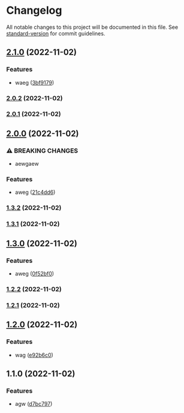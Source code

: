 # Changelog

All notable changes to this project will be documented in this file. See [standard-version](https://github.com/conventional-changelog/standard-version) for commit guidelines.

## [2.1.0](https://github.com/rkdud007/changelog-last-test/compare/v2.0.2...v2.1.0) (2022-11-02)


### Features

* waeg ([3bf9179](https://github.com/rkdud007/changelog-last-test/commit/3bf9179c1a2699a204883cf7397a45e4fb82e4c2))

### [2.0.2](https://github.com/rkdud007/changelog-last-test/compare/v2.0.1...v2.0.2) (2022-11-02)

### [2.0.1](https://github.com/rkdud007/changelog-last-test/compare/v2.0.0...v2.0.1) (2022-11-02)

## [2.0.0](https://github.com/rkdud007/changelog-last-test/compare/v1.3.2...v2.0.0) (2022-11-02)


### ⚠ BREAKING CHANGES

* aewgaew

### Features

* aweg ([21c4dd6](https://github.com/rkdud007/changelog-last-test/commit/21c4dd66022225ef8343f62bdac986b9ba4e577f))

### [1.3.2](https://github.com/rkdud007/changelog-last-test/compare/v1.3.1...v1.3.2) (2022-11-02)

### [1.3.1](https://github.com/rkdud007/changelog-last-test/compare/v1.3.0...v1.3.1) (2022-11-02)

## [1.3.0](https://github.com/rkdud007/changelog-last-test/compare/v1.2.2...v1.3.0) (2022-11-02)


### Features

* aweg ([0f52bf0](https://github.com/rkdud007/changelog-last-test/commit/0f52bf0c8f2691d3e677b718615daa180473d0d9))

### [1.2.2](https://github.com/rkdud007/changelog-last-test/compare/v1.2.1...v1.2.2) (2022-11-02)

### [1.2.1](https://github.com/rkdud007/changelog-last-test/compare/v1.2.0...v1.2.1) (2022-11-02)

## [1.2.0](https://github.com/rkdud007/changelog-last-test/compare/v1.1.0...v1.2.0) (2022-11-02)


### Features

* wag ([e92b6c0](https://github.com/rkdud007/changelog-last-test/commit/e92b6c063cec9784db58d9b2f7d55dec8894c8ff))

## 1.1.0 (2022-11-02)


### Features

* agw ([d7bc797](https://github.com/rkdud007/changelog-last-test/commit/d7bc7975e43d49871730c1f1ac524fc48f47e260))
